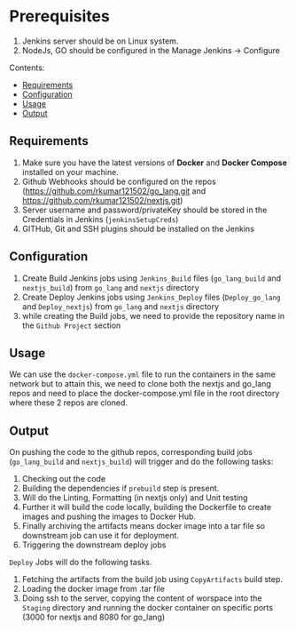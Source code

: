 # Prerequisites
1. Jenkins server should be on Linux system.  
2. NodeJs, GO should be configured in the Manage Jenkins -> Configure  
   
Contents:

- [Requirements](#requirements)
- [Configuration](#configuration)
- [Usage](#usage)
- [Output](#output)

## Requirements

1. Make sure you have the latest versions of **Docker** and **Docker Compose** installed on your machine.  
2. Github Webhooks should be configured on the repos (https://github.com/rkumar121502/go_lang.git and https://github.com/rkumar121502/nextjs.git)  
3. Server username and password/privateKey should be stored in the Credentials in Jenkins  (`jenkinsSetupCreds`)
4. GITHub, Git and SSH plugins should be installed on the Jenkins  

## Configuration

1. Create Build Jenkins jobs using `Jenkins_Build` files (`go_lang_build` and `nextjs_build`) from `go_lang` and `nextjs` directory  
2. Create Deploy Jenkins jobs using `Jenkins_Deploy` files (`Deploy_go_lang` and `Deploy_nextjs`) from `go_lang` and `nextjs` directory  
3. while creating the Build jobs, we need to provide the repository name in the `Github Project` section  

## Usage

We can use the `docker-compose.yml` file to run the containers in the same network but to attain this, we need to clone both the nextjs and go_lang  
repos and need to place the docker-compose.yml file in the root directory where these 2 repos are cloned.

## Output

On pushing the code to the github repos, corresponding build jobs (`go_lang_build` and `nextjs_build`) will trigger and do the following tasks:  
1. Checking out the code  
2. Building the dependencies if `prebuild` step is present.  
3. Will do the Linting, Formatting (in nextjs only) and Unit testing  
4. Further it will build the code locally, building the Dockerfile to create images and pushing the images to Docker Hub.  
5. Finally archiving the artifacts means docker image into a tar file so downstream job can use it for deployment.  
6. Triggering the downstream deploy jobs  

`Deploy` Jobs will do the following tasks.  
1. Fetching the artifacts from the build job using `CopyArtifacts` build step.
2. Loading the docker image from .tar file
3. Doing ssh to the server, copying the content of worspace into the `Staging` directory and running the docker container on specific ports  
   (3000 for nextjs and 8080 for go_lang)
